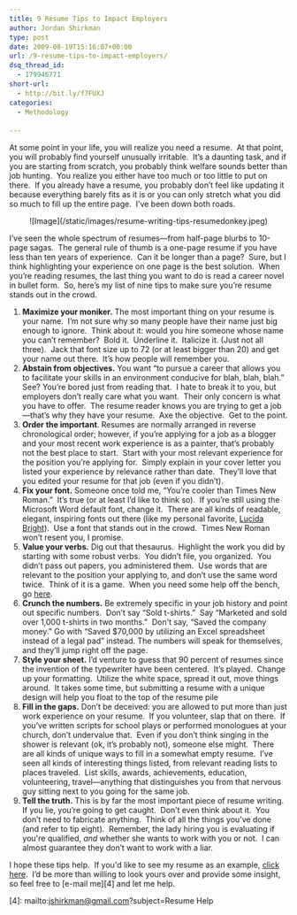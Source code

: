 ```yaml
---
title: 9 Resume Tips to Impact Employers
author: Jordan Shirkman
type: post
date: 2009-08-19T15:16:07+00:00
url: /9-resume-tips-to-impact-employers/
dsq_thread_id:
  - 179946771
short-url:
  - http://bit.ly/f7FUXJ
categories:
  - Methodology

---
```

At some point in your life, you will realize you need a resume.  At that point, you will probably find yourself unusually irritable.  It’s a daunting task, and if you are starting from scratch, you probably think welfare sounds better than job hunting.  You realize you either have too much or too little to put on there.  If you already have a resume, you probably don’t feel like updating it because everything barely fits as it is or you can only stretch what you did so much to fill up the entire page.  I’ve been down both roads.

<p style="text-align:center;">
  ![Image](/static/images/resume-writing-tips-resumedonkey.jpeg)
</p>

I’ve seen the whole spectrum of resumes—from half-page blurbs to 10-page sagas.  The general rule of thumb is a one-page resume if you have less than ten years of experience.  Can it be longer than a page?  Sure, but I think highlighting your experience on one page is the best solution.  When you’re reading resumes, the last thing you want to do is read a career novel in bullet form.  So, here’s my list of nine tips to make sure you’re resume stands out in the crowd.

  1. **Maximize your moniker.** The most important thing on your resume is your name.  I’m not sure why so many people have their name just big enough to ignore.  Think about it: would you hire someone whose name you can’t remember?  Bold it.  Underline it.  Italicize it. (Just not all three).  Jack that font size up to 72 (or at least bigger than 20) and get your name out there.  It’s how people will remember you.
  2. **Abstain from objectives.** You want “to pursue a career that allows you to facilitate your skills in an environment conducive for blah, blah, blah.”  See? You’re bored just from reading that.  I hate to break it to you, but employers don’t really care what you want.  Their only concern is what you have to offer.  The resume reader knows you are trying to get a job—that’s why they have your resume.  Axe the objective.  Get to the point.
  3. **Order the important**. Resumes are normally arranged in reverse chronological order; however, if you’re applying for a job as a blogger and your most recent work experience is as a painter, that’s probably not the best place to start.  Start with your most relevant experience for the position you’re applying for.  Simply explain in your cover letter you listed your experience by relevance rather than date.  They’ll love that you edited your resume for that job (even if you didn’t).
  4. **Fix your font.** Someone once told me, “You’re cooler than Times New Roman.”  It’s true (or at least I’d like to think so).  If you’re still using the Microsoft Word default font, change it.  There are all kinds of readable, elegant, inspiring fonts out there (like my personal favorite, [Lucida Bright](http://new.myfonts.com/fonts/ef/lucida-bright/)).  Use a font that stands out in the crowd.  Times New Roman won’t resent you, I promise.
  5. **Value your verbs.** Dig out that thesaurus.  Highlight the work you did by starting with some robust verbs.  You didn’t file, you organized.  You didn’t pass out papers, you administered them.  Use words that are relevant to the position your applying to, and don’t use the same word twice.  Think of it is a game.  When you need some help off the bench, go [here](http://www.resume-help.org/resume_action_words.htm).
  6. **Crunch the numbers.** Be extremely specific in your job history and point out specific numbers.  Don’t say “Sold t-shirts.”  Say “Marketed and sold over 1,000 t-shirts in two months.”  Don't say, &#8220;Saved the company money.&#8221; Go with &#8220;Saved $70,000 by utilizing an Excel spreadsheet instead of a legal pad&#8221; instead. The numbers will speak for themselves, and they’ll jump right off the page.
  7. **Style your sheet.** I’d venture to guess that 90 percent of resumes since the invention of the typewriter have been centered.  It’s played.  Change up your formatting.  Utilize the white space, spread it out, move things around.  It takes some time, but submitting a resume with a unique design will help you float to the top of the resume pile
  8. **Fill in the gaps.** Don’t be deceived: you are allowed to put more than just work experience on your resume.  If you volunteer, slap that on there.  If you’ve written scripts for school plays or performed monologues at your church, don’t undervalue that.  Even if you don’t think singing in the shower is relevant (ok, it’s probably not), someone else might.  There are all kinds of unique ways to fill in a somewhat empty resume.  I’ve seen all kinds of interesting things listed, from relevant reading lists to places traveled.  List skills, awards, achievements, education, volunteering, travel—anything that distinguishes you from that nervous guy sitting next to you going for the same job.
  9. **Tell the truth.** This is by far the most important piece of resume writing.  If you lie, you’re going to get caught.  Don’t even think about it.  You don’t need to fabricate anything.  Think of all the things you’ve done (and refer to tip eight).  Remember, the lady hiring you is evaluating if you're qualified, _and_ whether she wants to work with you or not.  I can almost guarantee they don’t want to work with a liar.

I hope these tips help.  If you'd like to see my resume as an example, [click here](http://docs.google.com/fileview?id=0B8kjlCh1OIDeN2Q2OGYxMjEtOWFiYy00YmFjLWIzYjMtYTVjYmFhYzRkNTQ2&hl=en).  I’d be more than willing to look yours over and provide some insight, so feel free to [e-mail me][4] and let me help.

 [4]: mailto:jshirkman@gmail.com?subject=Resume Help